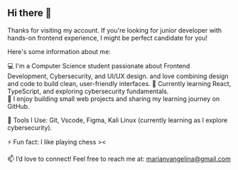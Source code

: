 ## Hi there 👋

Thanks for visiting my account. If you're looking for junior developer with hands-on frontend experience, I might be perfect candidate for you!


Here's some information about me:

💻 I'm a Computer Science student passionate about Frontend Development, Cybersecurity, and UI/UX design. and love combining design and code to build clean, user-friendly interfaces. 
🚀 Currently learning React, TypeScript, and exploring cybersecurity fundamentals.  
🌱 I enjoy building small web projects and sharing my learning journey on GitHub.

🔭 Tools I Use: Git, Vscode, Figma, Kali Linux (currently learning as I explore cybersecurity).

⚡ Fun fact: I like playing chess ><

📫 I’d love to connect! Feel free to reach me at: marianvangelina@gmail.com




